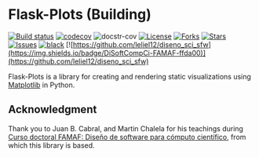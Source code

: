 # Flask-Plots (Building)

[![Build status](https://github.com/juniors90/Flask-Plots/actions/workflows/CI.yml/badge.svg)](https://github.com/juniors90/Flask-Plots/actions)
[![codecov](https://codecov.io/gh/juniors90/Flask-Plots/branch/main/graph/badge.svg?token=3DSLEQIE8A)](https://codecov.io/gh/juniors90/Flask-Plots)
![docstr-cov](https://img.shields.io/endpoint?url=https://jsonbin.org/juniors90/Flask-Plots/badges/docstr-cov)
[![License](https://img.shields.io/github/license/juniors90/Flask-Plots)](https://github.com/juniors90/Flask-Plots/blob/main/LICENSE)
[![Forks](https://img.shields.io/github/forks/juniors90/Flask-Plots)](https://github.com/juniors90/Flask-Plots/network)
[![Stars](https://img.shields.io/github/stars/juniors90/Flask-Plots)](https://github.com/juniors90/Flask-Plots/stargazers)
[![Issues](https://img.shields.io/github/issues/juniors90/Flask-Plots)](https://github.com/juniors90/Flask-Plots/issues)
[![black](https://img.shields.io/badge/code%20style-black-000000.svg)](https://github.com/psf/black)
[![https://github.com/leliel12/diseno_sci_sfw](https://img.shields.io/badge/DiSoftCompCi-FAMAF-ffda00)](https://github.com/leliel12/diseno_sci_sfw)

Flask-Plots is a library for creating and rendering static visualizations using [Matplotlib](https://matplotlib.org/stable/index.html) in Python.



## Acknowledgment

Thank you to Juan B. Cabral, and Martin Chalela for his teachings during [Curso doctoral FAMAF: Diseño de software para cómputo científico](https://github.com/leliel12/diseno_sci_sfw), from which this library is based.


